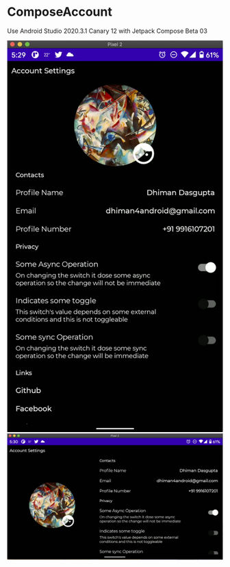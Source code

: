 # ComposeAccount

Use Android Studio 2020.3.1 Canary 12 with Jetpack Compose Beta 03

![Portrait](screenshots/Portrait.png)
![Landscape](screenshots/Landscape.png)
